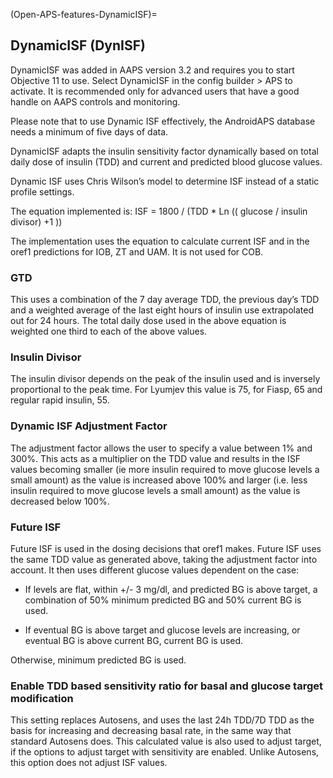 (Open-APS-features-DynamicISF)=
## DynamicISF (DynISF)
DynamicISF was added in AAPS version 3.2 and requires you to start Objective 11 to use. Select DynamicISF in the config builder > APS to activate. It is recommended only for advanced users that have a good handle on AAPS controls and monitoring.

Please note that to use Dynamic ISF effectively, the AndroidAPS database needs a minimum of five days of data.

DynamicISF adapts the insulin sensitivity factor dynamically based on total daily dose of insulin (TDD) and current and predicted blood glucose values.

Dynamic ISF uses Chris Wilson’s model to determine ISF instead of a static profile settings.

The equation implemented is: ISF = 1800 / (TDD * Ln (( glucose / insulin divisor) +1 ))

The implementation uses the equation to calculate current ISF and in the oref1 predictions for IOB, ZT and UAM. It is not used for COB.

### GTD
This uses a combination of the 7 day average TDD, the previous day’s TDD and a weighted average of the last eight hours of insulin use extrapolated out for 24 hours. The total daily dose used in the above equation is weighted one third to each of the above values.

### Insulin Divisor
The insulin divisor depends on the peak of the insulin used and is inversely proportional to the peak time. For Lyumjev this value is 75, for Fiasp, 65 and regular rapid insulin, 55.

### Dynamic ISF Adjustment Factor
The adjustment factor allows the user to specify a value between 1% and 300%. This acts as a multiplier on the TDD value and results in the ISF values becoming smaller (ie more insulin required to move glucose levels a small amount) as the value is increased above 100% and larger (i.e. less insulin required to move glucose levels a small amount) as the value is decreased below 100%.

### Future ISF

Future ISF is used in the dosing decisions that oref1 makes. Future ISF uses the same TDD value as generated above, taking the adjustment factor into account. It then uses different glucose values dependent on the case:

* If levels are flat, within +/- 3 mg/dl, and predicted BG is above target, a combination of 50% minimum predicted BG and 50% current BG is used.

* If eventual BG is above target and glucose levels are increasing, or eventual BG is above current BG, current BG is used.

Otherwise, minimum predicted BG is used.

### Enable TDD based sensitivity ratio for basal and glucose target modification

This setting replaces Autosens, and uses the last 24h TDD/7D TDD as the basis for increasing and decreasing basal rate, in the same way that standard Autosens does. This calculated value is also used to adjust target, if the options to adjust target with sensitivity are enabled. Unlike Autosens, this option does not adjust ISF values. 
